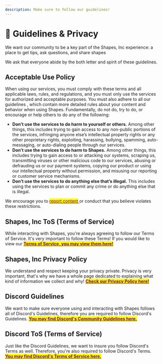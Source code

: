 ```yaml
---
description: Make sure to follow our guidelines!
---
```


# 🚨 Guidelines & Privacy

We want our community to be a key part of the Shapes, Inc experience: a place to get tips, ask questions, and share shapes

We ask that everyone abide by the both letter and spirit of these guidelines.

## Acceptable Use Policy

When using our services, you must comply with these terms and all applicable laws, rules, and regulations, and you must only use the services for authorized and acceptable purposes. You must also adhere to all our guidelines , which contain more detailed rules about your content and behavior when using Shapes. Fundamentally, do not do, try to do, or encourage or help others to do any of the following:

* **Don’t use the services to do harm to yourself or others.** Among other things, this includes trying to gain access to any non-public portions of the services, infringing anyone else’s intellectual property rights or any other proprietary rights, exploiting, harassing, bullying, spamming, auto-messaging, or auto-dialing people through our services.
* **Don’t use the services to do harm to Shapes.** Among other things, this includes trying to gain access to or attacking our systems, scraping us, transmitting viruses or other malicious code to our services, abusing or defrauding us or our payment systems, copying our product or using our intellectual property without permission, and misusing our reporting or customer service mechanisms.
* **Don’t use the services to do anything else that’s illegal.** This includes using the services to plan or commit any crime or do anything else that is illegal.

We encourage you to [<mark style="color:purple;">report content</mark>](https://forms.gle/gp25HVGijUM248mN9)[ ](https://forms.gle/gp25HVGijUM248mN9)or conduct that you believe violates these restrictions.&#x20;

## Shapes, Inc ToS (Terms of Service)&#x20;

While interacting with Shapes, you're always agreeing to follow our Terms of Service. It's very important to follow these Terms! If you would like to view our [<mark style="color:purple;">**Terms of Service, you may view them here!**</mark>](terms-of-service.md)

## Shapes, Inc Privacy Policy

We understand and respect keeping your privacy private. Privacy is very important, that's why we have a whole page dedicated to explaining what kind of information we collect and why! [<mark style="color:purple;">**Check our Privacy Policy here!**</mark>](privacy-policy.md)

## Discord Guidelines

We want to make sure everyone using and interacting with Shapes follows all of Discord's Guidelines, therefore you are required to follow Discord's Guidelines. [<mark style="color:purple;">**You may find Discord's Community Guidelines here.**</mark>](https://discord.com/guidelines)

## Discord ToS (Terms of Service)

Just like the Discord Guidelines, we want to insure you follow Discord's Terms as well. Therefore, you're also required to follow Discord's Terms. [<mark style="color:purple;">**You may find Discord's Terms of Service here.**</mark>](https://discord.com/terms)
